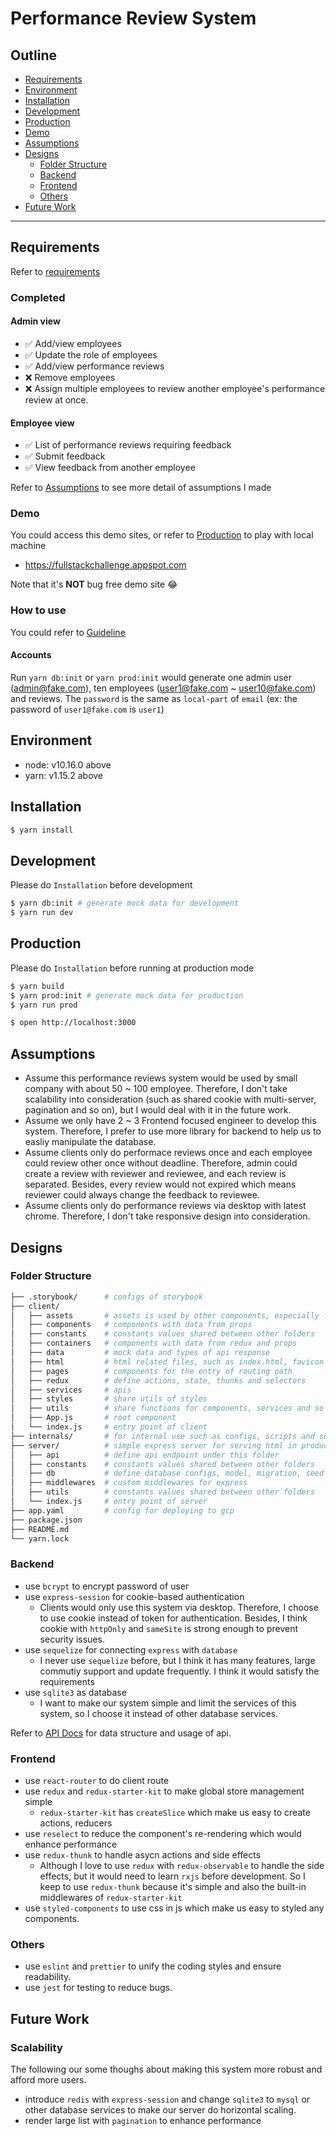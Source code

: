 # Performance Review System

## Outline

- [Requirements](#Requirements)
- [Environment](#Environment)
- [Installation](#Installation)
- [Development](#Development)
- [Production](#Production)
- [Demo](#Demo)
- [Assumptions](#Assumptions)
- [Designs](#Designs)
  - [Folder Structure](#Folder-Structure)
  - [Backend](#Backend)
  - [Frontend](#Frontend)
  - [Others](#Others)
- [Future Work](#Future-Work)

---

## Requirements

Refer to [requirements](https://github.com/arthur791004/FullStackEngineerChallenge/blob/master/specs/README.md)

### Completed

#### Admin view
- ✅ Add/view employees
- ✅ Update the role of employees
- ✅ Add/view performance reviews
- ❌ Remove employees
- ❌ Assign multiple employees to review another employee's performance review at once.

#### Employee view
- ✅ List of performance reviews requiring feedback
- ✅ Submit feedback
- ✅ View feedback from another employee

Refer to [Assumptions](#Assumptions) to see more detail of assumptions I made

### Demo

You could access this demo sites, or refer to [Production](#Production) to play with local machine
- https://fullstackchallenge.appspot.com

Note that it's **NOT** bug free demo site 😂

### How to use

You could refer to [Guideline](https://github.com/arthur791004/FullStackEngineerChallenge/blob/master/docs/manual.md)

#### Accounts

Run `yarn db:init` or `yarn prod:init` would generate one admin user (admin@fake.com), ten employees (user1@fake.com ~ user10@fake.com) and reviews. The `password` is the same as `local-part` of `email` (ex: the password of `user1@fake.com` is `user1`)


## Environment

- node: v10.16.0 above
- yarn: v1.15.2 above

## Installation

```bash
$ yarn install
```

## Development

Please do `Installation` before development

```bash
$ yarn db:init # generate mock data for development
$ yarn run dev
```

## Production

Please do `Installation` before running at production mode

```bash
$ yarn build
$ yarn prod:init # generate mock data for production
$ yarn run prod

$ open http://localhost:3000
```

## Assumptions

- Assume this performance reviews system would be used by small company with about 50 ~ 100 employee. Therefore, I don't take scalability into consideration (such as shared cookie with multi-server, pagination and so on), but I would deal with it in the future work.
- Assume we only have 2 ~ 3 Frontend focused engineer to develop this system. Therefore, I prefer to use more library for backend to help us to easliy manipulate the database.
- Assume clients only do performace reviews once and each employee could review other once without deadline. Therefore, admin could create a review with reviewer and reviewee, and each review is separated. Besides, every review would not expired which means reviewer could always change the feedback to reviewee.
- Assume clients only do performance reviews via desktop with latest chrome. Therefore, I don't take responsive design into consideration.

## Designs

### Folder Structure

```bash
├── .storybook/      # configs of storybook
├── client/
│   ├── assets       # assets is used by other components, especially for svgs
│   ├── components   # components with data from props
│   ├── constants    # constants values shared between other folders
│   ├── containers   # components with data from redux and props
│   ├── data         # mock data and types of api response
│   ├── html         # html related files, such as index.html, favicon
│   ├── pages        # components for the entry of routing path
│   ├── redux        # define actions, state, thunks and selectors
│   ├── services     # apis
│   ├── styles       # share utils of styles
│   ├── utils        # share functions for components, services and so on to use
│   ├── App.js       # root component
│   └── index.js     # entry point of client
├── internals/       # for internal use such as configs, scripts and so on
├── server/          # simple express server for serving html in production
│   ├── api          # define api endpoint under this folder
│   ├── constants    # constants values shared between other folders
│   ├── db           # define database configs, model, migration, seed
│   ├── middlewares  # custom middlewares for express
│   ├── utils        # constants values shared between other folders
│   └── index.js     # entry point of server
├── app.yaml         # config for deploying to gcp
├── package.json
├── README.md
└── yarn.lock
```

### Backend

- use `bcrypt` to encrypt password of user
- use `express-session` for cookie-based authentication
  - Clients would only use this system via desktop. Therefore, I choose to use cookie instead of token for authentication. Besides, I think cookie with `httpOnly` and `sameSite` is strong enough to prevent security issues.
- use `sequelize` for connecting `express` with `database`
  - I never use `sequelize` before, but I think it has many features, large commutiy support and update frequently. I think it would satisfy the requirements
- use `sqlite3` as database
  - I want to make our system simple and limit the services of this system, so I choose it instead of other database services.

Refer to [API Docs](https://github.com/arthur791004/FullStackEngineerChallenge/blob/master/docs/api.md) for data structure and usage of api.

### Frontend

- use `react-router` to do client route
- use `redux` and `redux-starter-kit` to make global store management simple
  - `redux-starter-kit` has `createSlice` which make us easy to create actions, reducers
- use `reselect` to reduce the component's re-rendering which would enhance performance
- use `redux-thunk` to handle asycn actions and side effects
  - Although I love to use `redux` with `redux-observable` to handle the side effects, but it would need to learn `rxjs` before development. So I keep to use `redux-thunk` because it's simple and also the built-in middlewares of `redux-starter-kit`
- use `styled-components` to use css in js which make us easy to styled any components.

### Others

- use `eslint` and `prettier` to unify the coding styles and ensure readability.
- use `jest` for testing to reduce bugs.

## Future Work

### Scalability

The following our some thoughs about making this system more robust and afford more users.
- introduce `redis` with `express-session` and change `sqlite3` to `mysql` or other database services to make our server do horizontal scaling.
- render large list with `pagination` to enhance performance
